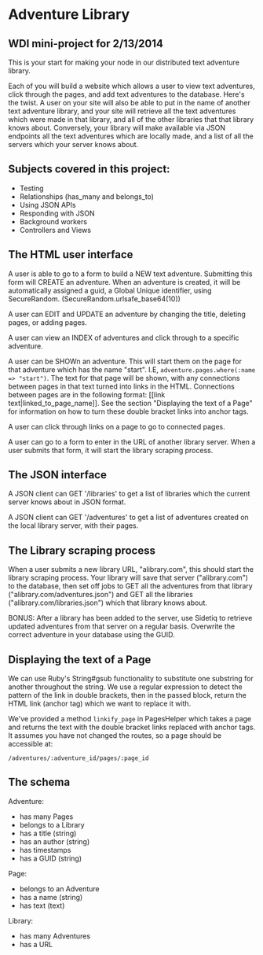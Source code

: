 # Adventure Library

## WDI mini-project for 2/13/2014

This is your start for making your node in our distributed text adventure library.

Each of you will build a website which allows a user to view text adventures, click through the pages, and add text adventures to the database.  Here's the twist.  A user on your site will also be able to put in the name of another text adventure library, and your site will retrieve all the text adventures which were made in that library, and all of the other libraries that that library knows about.  Conversely, your library will make available via JSON endpoints all the text adventures which are locally made, and a list of all the servers which your server knows about.

## Subjects covered in this project:

* Testing
* Relationships (has_many and belongs_to)
* Using JSON APIs
* Responding with JSON
* Background workers
* Controllers and Views

## The HTML user interface

A user is able to go to a form to build a NEW text adventure.  Submitting this form will CREATE an adventure.  When an adventure is created, it will be automatically assigned a guid, a Global Unique identifier, using SecureRandom. (SecureRandom.urlsafe_base64(10))

A user can EDIT and UPDATE an adventure by changing the title, deleting pages, or adding pages.

A user can view an INDEX of adventures and click through to a specific adventure.

A user can be SHOWn an adventure.  This will start them on the page for that adventure which has the name "start".  I.E, `adventure.pages.where(:name => "start")`.  The text for that page will be shown, with any connections between pages in that text turned into links in the HTML.  Connections between pages are in the following format: [[link text|linked_to_page_name]].  See the section "Displaying the text of a Page" for information on how to turn these double bracket links into anchor tags.

A user can click through links on a page to go to connected pages.

A user can go to a form to enter in the URL of another library server.  When a user submits that form, it will start the library scraping process.

## The JSON interface

A JSON client can GET '/libraries' to get a list of libraries which the current server knows about in JSON format.

A JSON client can GET '/adventures' to get a list of adventures created on the local library server, with their pages.

## The Library scraping process

When a user submits a new library URL, "alibrary.com", this should start the library scraping process.  Your library will save that server ("alibrary.com") to the database, then set off jobs to GET all the adventures from that library ("alibrary.com/adventures.json") and GET all the libraries ("alibrary.com/libraries.json") which that library knows about.

BONUS: After a library has been added to the server, use Sidetiq to retrieve updated adventures from that server on a regular basis.  Overwrite the correct adventure in your database using the GUID.

## Displaying the text of a Page

We can use Ruby's String#gsub functionality to substitute one substring for another throughout the string.  We use a regular expression to detect the pattern of the link in double brackets, then in the passed block, return the HTML link (anchor tag) which we want to replace it with.

We've provided a method `linkify_page` in PagesHelper which takes a page and returns the text with the double bracket links replaced with anchor tags.  It assumes you have not changed the routes, so a page should be accessible at:

`/adventures/:adventure_id/pages/:page_id`

## The schema

Adventure:
  *  has many Pages
  *  belongs to a Library
  *  has a title (string)
  *  has an author (string)
  *  has timestamps
  *  has a GUID (string)

Page:
  * belongs to an Adventure
  * has a name (string)
  * has text (text)

Library:
  * has many Adventures
  * has a URL



